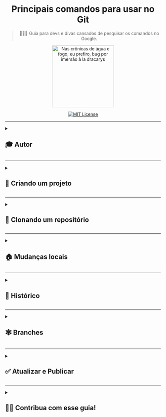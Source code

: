 <div align="center">
  
# Principais comandos para usar no Git
  
> 👨🏽‍💻 Guia para devs e divas cansados de pesquisar os comandos no Google.
  
  <img src="https://user-images.githubusercontent.com/70871620/193434684-7d0ac05b-39eb-467e-9fb9-50281d5a756f.gif" height="200px" title="Nas crônicas de água e fogo, eu prefiro, bug por imersão à la dracarys" />
  
<br>
  
[![MIT License](https://img.shields.io/badge/License-MIT-green.svg)](https://choosealicense.com/licenses/mit/)
 
</div>

---

<details>
<summary><h2>🎓 Autor</h2></summary>

<div align="left">
  
[Matheus Queiroz](https://github.com/matheusqueirozds) |  
:-------------------------:|
 <a href="https://github.com/matheusqueirozds"><img src="https://avatars.githubusercontent.com/u/70871620?v=4" width="100px;" alt="Foto do Matheus Queiroz no GitHub" title="Não sou Jason Momoa, mas adoro peixe"/></a> |
  
</div>
</details>

---

<details>
<summary><h2>🐣 Criando um projeto</h2></summary>

 Comando | Descrição 
 --- | :--- 
 `git init` | Transforma o diretório atual em um repositório do Git, possibilitando assim a gravação de revisões do projeto
 `git init nome-da-pasta` | Cria um repositório do Git vazio na pasta especificada.  

</details>

---

<details>
<summary><h2>🤼 Clonando um repositório</h2></summary>

 Comando | Descrição 
 --- | :--- 
 `git clone link-do-repositorio` | Cria uma cópia de um repositório existente.

</details>

---

<details>
<summary><h2>🏠 Mudanças locais</h2></summary>

 Comando | Descrição 
 --- | :--- 
 `git add .` | Adiciona todos os arquivos da pasta onde você se encontra à Staging Area (que é local), preparando todas as alterações. No entanto, esse comando não tem efeito real e significativo no repositório — as alterações não são gravadas mesmo até você executar `git commit`
 `git add nome-do-arquivo` |	Envia os arquivos modificados para a Staging Area
 `git status` | Permite que você veja todas as alterações do projeto monitoradas pelo git
 `git commit -m "mensagem clara explicando a mudança no código"` |	Cria uma versão do seu projeto com os arquivos que estiverem na Staging Area e descreve uma mensagem explicando as modificações realizadas. Em resumo, um commit funciona como tirar uma foto. Importante: não esquecer do comando -m e das aspas ao redor da mensagem 
 `comme "mensagem clara explicando a mudança no código"` |	É a junção do `git add` com o `git commit`, já adicionando os arquivos a staging area e efetuando um commit
 `git commit --amend -m "mensagem clara explicando a mudança no código"` | Modifica o último commit. Em vez de criar um novo commit, as mudanças preparadas são adicionadas ao commit anterior.

</details>

---

<details>
<summary><h2>💬 Histórico</h2></summary>

 Comando | Descrição 
 --- | :--- 
 `git log` | Permite verificar o histórico de commits do projeto, começando pelo mais novo
 `git log -- graph` | Mostra de forma mais descritiva e visual o que está acontecendo
 `git log -p nome-do-arquivo` |	Mostra as mudanças ao longo do tempo para um arquivo específico
 `git blame nome-do-arquivo` |	Mostra quem alterou o quê e quando

</details>

---

<details>
<summary><h2>🕸 Branches</h2></summary>

 Comando | Descrição
 --- | :---
`git branch` | Lista todas as branches no seu repositório local. A branch padrão se chama master ou main
`git branch nome-da-branch` |  Permite criar uma nova branch, com o nome que você escolheu
`git checkout nome-da-branch` | Permite acessar uma branch que já foi criada (localmente ou remota) 
`gc nome-da-branch` | Faz a mesma coisa que o comando anterior
`git checkout -b nome-da-branch`  | Cria uma nova branch e já acessa diretamente
`gcb nome-da-branch` | Faz a mesma coisa que o comando anterior
`git branch -D nome-da-branch` | Exclui sua branch 
`git merge` | Mescla as linhas de desenvolvimento. De modo geral, esse comando é usado para combinar alterações feitas em dois branches distintos. Por exemplo, um desenvolvedor faria merge quando quisesse combinar alterações de um branch de recurso no branch principal para implantação.
`git push origin nome-da-branch` | Empurra a branch para o espaço remoto, juntamente com todos os commits e objetos. Também as branches no repositório remoto caso ainda não existam. 
`pushme nome-da-branch` |  Efetua o commit e faz push para o repositório

</details>

---

<details>
<summary><h2>✅ Atualizar e Publicar</h2></summary>

 Comando | Descrição 
 --- | :--- 
 `git fetch` | Puxa todas as informações de um repositório remoto para seu repositório local, de forma segura, deixando o trabalho atual intacto
 `git merge` | Atualiza o estado de trabalho do repositório local com as modificações puxadas pelo comando `git fetch`, modificando a branch ativa
 `git pull` | É a junção dos comandos `git fetch` e  `git merge`, atualizando imediatamente a branch ativa no seu repositório local com as alterações commitadas na branch remota
`git push | Envia as suas alterações feitas para a branch no repositório remoto. Só envia as alterações que foram commitadas

</details>

---

<details>
<summary><h2>🤝🏽 Contribua com esse guia!</h2></summary>

Contribuições são sempre bem-vindas!

Este é um projeto totalmente livre que aceita contribuições via pull requests no GitHub. Este documento tem a responsabilidade de alinhar as contribuições de acordo com os padrões estabelecidos no mesmo. Em caso de dúvidas, [abra uma issue](https://github.com/matheusqueirozds/comandos-git/issues/new).

1. Fork este repositório. Caso não saiba como fazer isso, [clique aqui](https://youtu.be/q-QTbNu8Ybc) para conferir.
2. Verifique se as informações estão corretas e se irá ajudar outros devs e divas.
3. Envie seus commits.
4. Solicite a pull request.
5. Insira um pequeno resumo dos links adicionados.
</details>
